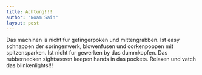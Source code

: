 ```yaml
---
title: Achtung!!!
author: "Noam Sain"
layout: post
---
```


Das machinen is nicht fur gefingerpoken und mittengrabben. Ist easy schnappen der springenwerk, blowenfusen und corkenpoppen mit spitzensparken. Ist nicht fur gewerken by das dummkopfen. Das rubbernecken sightseeren keepen hands in das pockets. Relaxen und vatch das blinkenlights!!!
